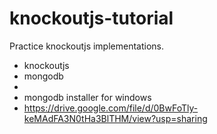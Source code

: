 # knockoutjs-tutorial
Practice knockoutjs implementations.

- knockoutjs
- mongodb
- 
- mongodb installer for windows
- https://drive.google.com/file/d/0BwFoTly-keMAdFA3N0tHa3BlTHM/view?usp=sharing

